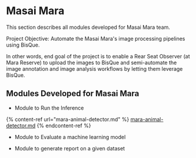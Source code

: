 # Masai Mara

This section describes all modules developed for Masai Mara team.&#x20;

Project Objective: Automate the Masai Mara's image processing pipelines using BisQue.

In other words, end goal of the project is to enable a Rear Seat Observer (at Mara Reserve) to upload the images to BisQue and semi-automate the image annotation and image analysis workflows by letting them leverage BisQue.

## Modules Developed for Masai Mara

* Module to Run the Inference

{% content-ref url="mara-animal-detector.md" %}
[mara-animal-detector.md](mara-animal-detector.md)
{% endcontent-ref %}

* Module to Evaluate a machine learning model



* Module to generate report on a given dataset



